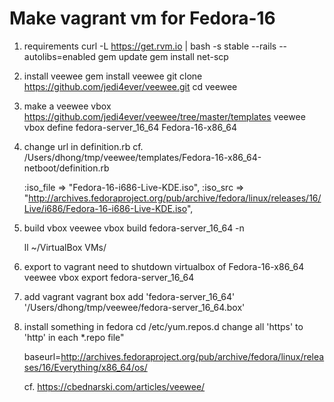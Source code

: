 Make vagrant vm for Fedora-16
=====================================

1. requirements
	curl -L https://get.rvm.io | bash -s stable --rails --autolibs=enabled
	gem update
	gem install net-scp

2. install veewee
	gem install veewee
	git clone https://github.com/jedi4ever/veewee.git
	cd veewee

3. make a veewee vbox
	https://github.com/jedi4ever/veewee/tree/master/templates
	veewee vbox define fedora-server_16_64 Fedora-16-x86_64

4. change url in definition.rb
	cf. /Users/dhong/tmp/veewee/templates/Fedora-16-x86_64-netboot/definition.rb
	
	:iso_file => "Fedora-16-i686-Live-KDE.iso",
	:iso_src => "http://archives.fedoraproject.org/pub/archive/fedora/linux/releases/16/Live/i686/Fedora-16-i686-Live-KDE.iso",

5. build vbox
	veewee vbox build fedora-server_16_64 -n
	
	ll ~/VirtualBox VMs/

6. export to vagrant
	need to shutdown virtualbox of Fedora-16-x86_64
	veewee vbox export fedora-server_16_64

7. add vagrant
	vagrant box add 'fedora-server_16_64' '/Users/dhong/tmp/veewee/fedora-server_16_64.box'

8. install something in fedora
	cd /etc/yum.repos.d
	change all 'https' to 'http' in each *.repo file"
	
	baseurl=http://archives.fedoraproject.org/pub/archive/fedora/linux/releases/16/Everything/x86_64/os/

	cf. https://cbednarski.com/articles/veewee/

	